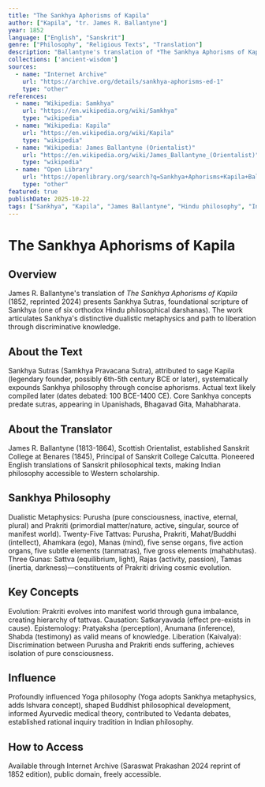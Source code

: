 ```yaml
---
title: "The Sankhya Aphorisms of Kapila"
author: ["Kapila", "tr. James R. Ballantyne"]
year: 1852
language: ["English", "Sanskrit"]
genre: ["Philosophy", "Religious Texts", "Translation"]
description: "Ballantyne's translation of *The Sankhya Aphorisms of Kapila* (1852, reprinted 2024) presents Sankhya Sutras, foundational scripture of Sankhya (one of six orthodox Hindu philosophical darshanas). The work articulates Sankhya's distinctive dualistic metaphysics and path to liberation through discriminative knowledge."
collections: ['ancient-wisdom']
sources:
  - name: "Internet Archive"
    url: "https://archive.org/details/sankhya-aphorisms-ed-1"
    type: "other"
references:
  - name: "Wikipedia: Samkhya"
    url: "https://en.wikipedia.org/wiki/Samkhya"
    type: "wikipedia"
  - name: "Wikipedia: Kapila"
    url: "https://en.wikipedia.org/wiki/Kapila"
    type: "wikipedia"
  - name: "Wikipedia: James Ballantyne (Orientalist)"
    url: "https://en.wikipedia.org/wiki/James_Ballantyne_(Orientalist)"
    type: "wikipedia"
  - name: "Open Library"
    url: "https://openlibrary.org/search?q=Sankhya+Aphorisms+Kapila+Ballantyne&mode=everything"
    type: "other"
featured: true
publishDate: 2025-10-22
tags: ["Sankhya", "Kapila", "James Ballantyne", "Hindu philosophy", "Indian philosophy", "Dualism", "Purusha", "Prakriti", "Sanskrit", "Philosophical texts", "Tattvas", "Gunas", "Liberation", "Metaphysics", "Classical philosophy"]
---
```


# The Sankhya Aphorisms of Kapila

## Overview

James R. Ballantyne's translation of *The Sankhya Aphorisms of Kapila* (1852, reprinted 2024) presents Sankhya Sutras, foundational scripture of Sankhya (one of six orthodox Hindu philosophical darshanas). The work articulates Sankhya's distinctive dualistic metaphysics and path to liberation through discriminative knowledge.

## About the Text

Sankhya Sutras (Samkhya Pravacana Sutra), attributed to sage Kapila (legendary founder, possibly 6th-5th century BCE or later), systematically expounds Sankhya philosophy through concise aphorisms. Actual text likely compiled later (dates debated: 100 BCE-1400 CE). Core Sankhya concepts predate sutras, appearing in Upanishads, Bhagavad Gita, Mahabharata.

## About the Translator

James R. Ballantyne (1813-1864), Scottish Orientalist, established Sanskrit College at Benares (1845), Principal of Sanskrit College Calcutta. Pioneered English translations of Sanskrit philosophical texts, making Indian philosophy accessible to Western scholarship.

## Sankhya Philosophy

Dualistic Metaphysics: Purusha (pure consciousness, inactive, eternal, plural) and Prakriti (primordial matter/nature, active, singular, source of manifest world). Twenty-Five Tattvas: Purusha, Prakriti, Mahat/Buddhi (intellect), Ahamkara (ego), Manas (mind), five sense organs, five action organs, five subtle elements (tanmatras), five gross elements (mahabhutas). Three Gunas: Sattva (equilibrium, light), Rajas (activity, passion), Tamas (inertia, darkness)—constituents of Prakriti driving cosmic evolution.

## Key Concepts

Evolution: Prakriti evolves into manifest world through guna imbalance, creating hierarchy of tattvas. Causation: Satkaryavada (effect pre-exists in cause). Epistemology: Pratyaksha (perception), Anumana (inference), Shabda (testimony) as valid means of knowledge. Liberation (Kaivalya): Discrimination between Purusha and Prakriti ends suffering, achieves isolation of pure consciousness.

## Influence

Profoundly influenced Yoga philosophy (Yoga adopts Sankhya metaphysics, adds Ishvara concept), shaped Buddhist philosophical development, informed Ayurvedic medical theory, contributed to Vedanta debates, established rational inquiry tradition in Indian philosophy.

## How to Access

Available through Internet Archive (Saraswat Prakashan 2024 reprint of 1852 edition), public domain, freely accessible.

